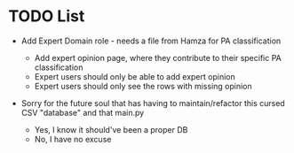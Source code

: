 # TODO List

- Add Expert Domain role  - needs a file from Hamza for PA classification 
    - Add expert opinion page, where they contribute to their specific PA classification
    - Expert users should only be able to add expert opinion
    - Expert users should only see the rows with missing opinion

- Sorry for the future soul that has having to maintain/refactor this cursed CSV "database" and that main.py
  - Yes, I know it should've been a proper DB
  - No, I have no excuse
